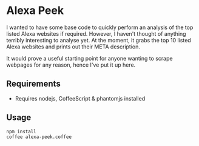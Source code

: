 Alexa Peek
==========
I wanted to have some base code to quickly perform an analysis of the top listed Alexa websites if required.  However, I haven't thought of anything terribly interesting to analyse yet.  At the moment, it grabs the top 10 listed Alexa websites and prints out their META description.

It would prove a useful starting point for anyone wanting to scrape webpages for any reason, hence I've put it up here.

Requirements
------------
* Requires nodejs, CoffeeScript & phantomjs installed

Usage
-----
```bash
npm install
coffee alexa-peek.coffee
```